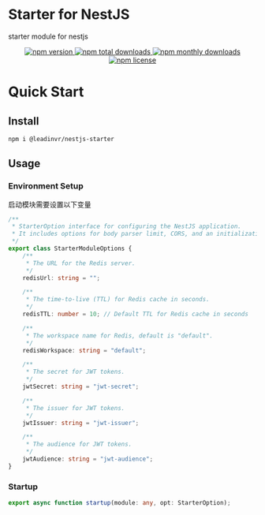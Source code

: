 # Starter for NestJS

starter module for nestjs

<p align="center">
  <a href="https://www.npmjs.com/package/@leadinvr/nestjs-starter">
    <img src="https://img.shields.io/npm/v/@leadinvr/nestjs-starter.svg?style=for-the-badge" alt="npm version" />
  </a>
  <a href="https://www.npmjs.com/package/@leadinvr/nestjs-starter">
    <img src="https://img.shields.io/npm/dt/@leadinvr/nestjs-starter.svg?style=for-the-badge" alt="npm total downloads" />
  </a>
  <a href="https://www.npmjs.com/package/@leadinvr/nestjs-starter">
    <img src="https://img.shields.io/npm/dm/@leadinvr/nestjs-starter.svg?style=for-the-badge" alt="npm monthly downloads" />
  </a>
  <a href="https://www.npmjs.com/package/@leadinvr/nestjs-starter">
    <img src="https://img.shields.io/npm/l/@leadinvr/nestjs-starter.svg?style=for-the-badge" alt="npm license" />
  </a>
</p>

# Quick Start

## Install

```bash
npm i @leadinvr/nestjs-starter
```

## Usage

### Environment Setup

启动模块需要设置以下变量

```ts
/**
 * StarterOption interface for configuring the NestJS application.
 * It includes options for body parser limit, CORS, and an initialization function.
 */
export class StarterModuleOptions {
    /**
     * The URL for the Redis server.
     */
    redisUrl: string = "";

    /**
     * The time-to-live (TTL) for Redis cache in seconds.
     */
    redisTTL: number = 10; // Default TTL for Redis cache in seconds

    /**
     * The workspace name for Redis, default is "default".
     */
    redisWorkspace: string = "default";

    /**
     * The secret for JWT tokens.
     */
    jwtSecret: string = "jwt-secret";

    /**
     * The issuer for JWT tokens.
     */
    jwtIssuer: string = "jwt-issuer";

    /**
     * The audience for JWT tokens.
     */
    jwtAudience: string = "jwt-audience";
}
```

### Startup

```ts
export async function startup(module: any, opt: StarterOption);
```
